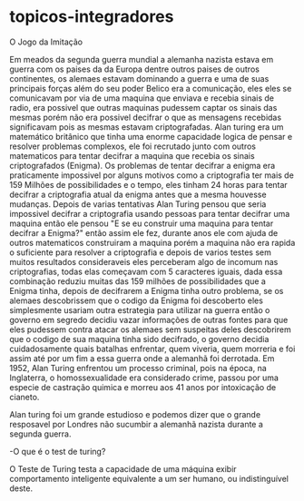 # topicos-integradores

O Jogo da Imitação

Em meados da segunda guerra mundial a alemanha nazista estava em guerra com os paises da da Europa dentre outros paises
de outros continentes, os alemaes estavam dominando a guerra e uma de suas principais forças além do seu poder Belico
era a comunicação, eles eles se comunicavam por via de uma maquina que enviava e recebia sinais de radio, era possivel
que outras maquinas pudessem captar os sinais das mesmas porém não era possivel decifrar o que as mensagens recebidas
significavam pois as mesmas estavam criptografadas. Alan turing era um matemático britânico que tinha uma enorme
capacidade logica de pensar e resolver problemas complexos, ele foi recrutado junto com outros matematicos para tentar
decifrar a maquina que recebia os sinais criptografados (Enigma).
Os problemas de tentar decifrar a enigma era praticamente impossivel por alguns motivos como a criptografia ter mais
de 159 Milhões de possibilidades e o tempo, eles tinham 24 horas para tentar decifrar a criptografia atual da enigma antes
que a mesma houvesse mudanças. Depois de varias tentativas Alan Turing pensou que seria impossivel decifrar a criptografia usando pessoas para tentar decifrar uma maquina então ele pensou "E se eu construir uma maquina para tentar decifrar a Enigma?" então assim ele fez, durante anos ele com ajuda de outros matematicos construiram a maquina porém a maquina não era rapida o suficiente para resolver a criptografia e depois de varios testes sem muitos resultados consideraveis eles
perceberam algo de incomum nas criptografias, todas elas começavam com 5 caracteres iguais, dada essa combinação reduziu
muitas das 159 milhões de possibilidades que a Enigma tinha, depois de decifrarem a Enigma tinha outro problema, se os
alemaes descobrissem que o codigo da Enigma foi descoberto eles simplesmente usariam outra estrategia para utilizar na guerra
então o governo em segredo decidiu vazar informações de outras fontes para que eles pudessem contra atacar os alemaes sem
suspeitas deles descobrirem que o codigo de sua maquina tinha sido decifrado, o governo decidia cuidadosamente quais batalhas enfrentar, quem viveria, quem morreria e foi assim até por um fim a essa guerra onde a alemanhã foi derrotada.
Em 1952, Alan Turing enfrentou um processo criminal, pois na época, na Inglaterra, o homossexualidade era
considerado crime, passou por uma especie de castração quimica e morreu aos 41 anos por intoxicação de cianeto.

Alan turing foi um grande estudioso e podemos dizer que o grande resposavel por Londres não sucumbir a alemanhã nazista durante a segunda guerra.

-O que é o test de turing?

O Teste de Turing testa a capacidade de uma máquina exibir comportamento inteligente equivalente a um ser humano, ou indistinguível deste.
